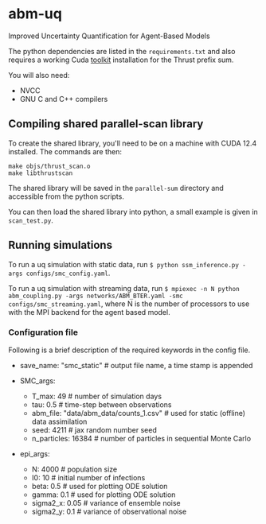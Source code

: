 # abm-uq
Improved Uncertainty Quantification for Agent-Based Models

The python dependencies are listed in the `requirements.txt` and also requires a 
working Cuda [toolkit](https://developer.nvidia.com/cuda-toolkit) installation for the Thrust prefix sum. 

You will also need:
  - NVCC
  - GNU C and C++ compilers

## Compiling shared parallel-scan library

To create the shared library, you'll need to be on a machine with CUDA 12.4 installed. The commands are then:

```
make objs/thrust_scan.o
make libthrustscan
```
The shared library will be saved in the `parallel-sum` directory and accessible from the python
scripts.

You can then load the shared library into python, a small example is given in `scan_test.py`.

## Running simulations

To run a uq simulation with static data, run `$ python ssm_inference.py -args configs/smc_config.yaml`. 

To run a uq simulation with streaming data, run `$ mpiexec -n N python abm_coupling.py -args networks/ABM_BTER.yaml -smc configs/smc_streaming.yaml`, where N is the number of processors to use with the MPI backend for the agent based model.

### Configuration file

Following is a brief description of the required keywords in the config file.

 - save_name: "smc_static"  # output file name, a time stamp is appended
 - SMC_args:
    - T_max: 49  # number of simulation days
    - tau: 0.5   # time-step between observations
    - abm_file: "data/abm_data/counts_1.csv"  # used for static (offline) data assimilation
    - seed: 4211  #  jax random number seed
    - n_particles: 16384  # number of particles in sequential Monte Carlo

- epi_args:
  - N: 4000  # population size
  - I0: 10   # initial number of infections
  - beta: 0.5  # used for plotting ODE solution
  - gamma: 0.1  # used for plotting ODE solution
  - sigma2_x: 0.05  # variance of ensemble noise
  - sigma2_y: 0.1   # variance of observational noise

